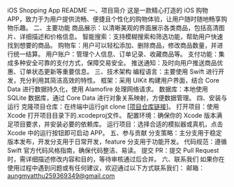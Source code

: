 iOS Shopping App README
一、项目简介
这是一款精心打造的 iOS 购物 APP，致力于为用户提供流畅、便捷且个性化的购物体验，让用户随时随地畅享购物乐趣。
二、主要功能
商品展示：以清晰美观的界面展示各类商品，包括高清图片、详细描述和价格信息。
智能搜索：支持模糊搜索和筛选功能，帮助用户快速找到想要的商品。
购物车：用户可以轻松添加、删除商品，修改商品数量，并进行统一结算。
用户账户：管理个人信息、订单记录、收藏商品等。
支付功能：集成多种安全可靠的支付方式，保障交易安全。
推送通知：及时向用户推送商品优惠、订单状态更新等重要信息。
三、技术架构
编程语言：主要使用 Swift 进行开发，充分利用其简洁高效的特性。
框架：采用 UIKit 构建用户界面，结合 Core Data 进行数据持久化，使用 Alamofire 处理网络请求。
数据库：本地使用 SQLite 数据库，通过 Core Data 进行对象关系映射，方便数据管理。
四、安装与运行
克隆项目仓库：在终端中运行git clone [[项目仓库链接](https://github.com/aungmyatthu259369349/shop-amt.git)]。
打开项目：使用 Xcode 打开项目目录下的.xcodeproj文件。
配置环境：确保你的 Xcode 版本满足项目要求，并安装必要的依赖库。
运行项目：选择合适的模拟器或真机，点击 Xcode 中的运行按钮即可启动 APP。
五、参与贡献
分支策略：主分支用于稳定版本发布，开发分支用于日常开发，feature 分支用于功能开发。
代码规范：遵循 Swift 官方代码风格指南，确保代码整洁、易读。
提交 PR：提交 Pull Request 时，需详细描述修改内容和目的，等待审核通过后合并。
六、联系我们
如果你在使用过程中遇到问题或有任何建议，欢迎通过以下方式联系我们：
邮箱：aungmyatthu259369349@gmail.com
